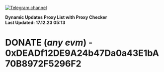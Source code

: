 [![Telegram channel](https://img.shields.io/endpoint?url=https://runkit.io/damiankrawczyk/telegram-badge/branches/master?url=https://t.me/n4z4v0d)](https://t.me/n4z4v0d) 

**Dynamic Updates Proxy List with Proxy Checker**  
**Last Updated: 17.12.23 05:13**

# DONATE (_any evm_) - 0xDEADf12DE9A24b47Da0a43E1bA70B8972F5296F2
